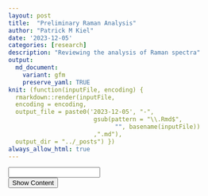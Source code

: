 ```yaml
---
layout: post
title:  "Preliminary Raman Analysis"
author: "Patrick M Kiel"
date: '2023-12-05'
categories: [research]
description: "Reviewing the analysis of Raman spectra"
output:
  md_document:
    variant: gfm
    preserve_yaml: TRUE
knit: (function(inputFile, encoding) {
  rmarkdown::render(inputFile, 
  encoding = encoding, 
  output_file = paste0('2023-12-05', "-",
                        gsub(pattern = "\\.Rmd$",
                              "", basename(inputFile))
                        ,".md"), 
  output_dir = "../_posts") })
always_allow_html: true
---
```


<script>
window.onload = function() {
    //query string in the password
    const urlParams = new URLSearchParams(window.location.search);
    const pass = urlParams.get('pass')
    document.getElementById("password").value = pass;
};
&#10;function verify() {
  <!-- set the password here -->
  if (document.getElementById('password').value === 'soup') {
    document.getElementById('HIDDENDIV').classList.remove("hidden"); 
    document.getElementById('credentials').classList.add("hidden"); // Hide the div containing the credentials
  } else {
    alert('Invalid Password! You cannot view this content.');
    password.setSelectionRange(0, password.value.length);
  }
  return false;
}
</script>
<style type="text/css">
/*Change content Display */
.hidden {
  display: none;
}
&#10;img {
margin: 0 auto;
}
&#10;table {
    width: 90%;
    border: 0px solid #fff;
    border-collapse: collapse;
    overflow-x: auto;
    margin: 0 auto;
    display: block;
}
</style>
<!-- The password box -->

<div id="credentials">

<input type="text" id="password" onkeydown="if (event.keyCode == 13) verify()" />
<br/>
<input id="button" type="button" value="Show Content" onclick="verify()" />

</div>

<!-- The content we want to show after password -->

<div id="HIDDENDIV" class="hidden" markdown="1">

<!-- Place all chunks, text, etc here as you would a normal RMarkdown document -->

# Overview

Raman is a spectroscopic technique which measures inelastic light
scattering due to vibrational energy within and between molecules. In
practice, Raman can provide important information regarding the
identification and chemical composition of minerals. It’s also proposed
that Raman can derive the fluid characteristics from which a mineral was
formed (DeCarlo *et al* 2017). As in all spectroscopy techniques, we are
characterizing distinct peaks. For calcium carbonates, we are most
interested in the *v1* peak at ~1085 $cm^{-1}$ (some literature on CCA
look at high-magnesium calcite *v1* peak at 1089 $cm^{-1}$), which
corresponds to the symmetric stretching of the carbonate C-O bond. The
width of this v1 peak denotes higher disorder, which may correlate with
supersaturated solutions and faster reaction kinetics (i.e. crystal
formation).

Raman has successfully been used to describe biogenic calcium carbonates
and mineralogical conformations under various perturbations. Kamenos *et
al.* (2013) observed decreases in v1 peak width as ambient seawater pCO2
increased and further noticed marked decreases in peak width when the
pCO2 was rapidly increased compared to a gradual increase in pCO2.
Follow up work by this research team further supported this linear
relationship between pCO2 concentration and v1 peak width in CCA
cultured under multiple pCO2 scenarios, and they have since proposed
Raman as a tool for paleoclimate reconstructions (Pauly *et al.* 2014).

Corals calcify from an internal fluid, which is composed of external
seawater which has been altered to promote calcification. The
differential modifications of this calcifying fluid by different coral
species may explain the species-specific sensitivity to ocean
acidification and has been an active area of research for over a decade.
Recently, Tom DeCarlo has published numerous papers using Raman to
characterize corals’ calcifying fluid aragonite saturation state. Given
the background above, DeCarlo *et al.* (2017) built a regression of *v1*
FWHM of abiogenic aragonites precipitated at known aragonite saturation
states in the lab. They have applied this logarithmic regression to
calculate the calcifying fluid aragonite saturation state of corals from
experiments culturing corals under temperature and CO2 stress and from
field experiments, cores, and a widely accepted paleoclimate coral CRM
(JCp-1). To highlight a few notable findings from their Raman work:

1.  They were able to identify diurnal, night-day patterns of increasing
    *v1* FWHM ($\Omega_{cf}$) corresponding to light-enhanced
    calcification, highlighting the high spatial resolution available
    with Raman (DeCarlo *et al.* 2019);
2.  They combined Raman spectroscopy data with boron isotopes and
    elemental geochemistry to constrain calcium concentrations of the
    calcifying fluid. In *Pocillopora damicornis* cultured under high
    pCO2, they observed a nearly 25% increase in \[$Ca_2$\]cf and
    constant calcification rates. They propose increasing calcium
    concentrations of the calcifying fluid as an alternative mechanism
    to maintain aragonite saturation states despite decreasing carbonate
    concentrations (Decarlo et al., 2018);
3.  They used Raman on live corals held in seawater filled containers,
    showcasing the ability to study corals *in vivo* (DeCarlo *et al.*
    2019).

Recently, work by Kellock *et al.* (2022) have highlighted the role of
organic content in modifying the FWHM of coral’s v1 peak, muddying the
interpretation of FWHM as a proxy for coral calcification response to
OA. Aspartic acid is the largest concentration of amino acids in coral
skeletons, and the authors noticed that when concentrations ≥ 1mM were
included in lab-created aragonite, there was a significant increase in
the v1 FWHM.

All in all, Raman has a number of advantages compared to other
biogeochemial tools commonly used to study coral calcification
mechanisms including high spatial resolution, minimal sample
preparation, non-destructive sampling, and ability to use Raman on live
coral.

Nevertheless, there are some shortcomings of Raman. Raman is sensitive
to fluoresence from organics (mitigated here by cleaning samples in
buffered $H_2O_2$), Raman machines will each produce slightly different
spectra, and quantitative analysis of Raman is influenced by spectral
resolution, which itself is influenced by many factors intrinsic to
different spectrometers and user-chosen parameters. We can overcome some
of these shortcomings by using a daily peak position calibration and a
peak width calibration of CRMs. Daily peak calibration is standard
practice and was performed for all shown spectra. We will attempt to use
JcP-1 as the aragonite peak-width calibration, since DeCarlo *et al.*
published 440 spectra, which we can accept as the “standard/true”
values.

## Bibliography of Raman used for biogenic calcium carbonates

1.  Kamenos NA, Burdett HL, Aloisio E, Findlay HS, Martin S, Longbone C,
    Dunn J, Widdicombe S, Calosi P. 2013. Coralline algal structure is
    more sensitive to rate, rather than the magnitude, of ocean
    acidification. Global Change Biology. 19(12):3621–3628.
    <https://doi.org/10.1111/gcb.12351>
2.  Kamenos NA, Perna G, Gambi MC, Micheli F, Kroeker KJ. 2016.
    Coralline algae in a naturally acidified ecosystem persist by
    maintaining control of skeletal mineralogy and size. Proceedings of
    the Royal Society B: Biological Sciences. 283(1840):20161159.
    <https://doi.org/10.1098/rspb.2016.1159>
3.  Hennige SJ, Wicks LC, Kamenos NA, Perna G, Findlay HS, Roberts
    JM. 2015. Hidden impacts of ocean acidification to live and dead
    coral framework. Proceedings of the Royal Society B: Biological
    Sciences. 282(1813):20150990.
    <https://doi.org/10.1098/rspb.2015.0990>
4.  Pauly M, Kamenos NA, Donohue P, LeDrew E. 2015. Coralline algal Mg-O
    bond strength as a marine pCO2 proxy. Geology. 43(3):267–270.
    <https://doi.org/10.1130/G36386.1>
5.  DeCarlo TM, Ross CL, McCulloch M. 2019. Diurnal cycles of coral
    calcifying fluid aragonite saturation state. Marine Biology.
    166(3):1–6. <https://doi.org/10.1007/s00227-019-3468-6>
6.  Decarlo TM, Comeau S, Cornwall CE, McCulloch MT. 2018. Coral
    resistance to ocean acidification linked to increased calcium at the
    site of calcification. Proceedings of the Royal Society B:
    Biological Sciences. 285(1878).
    <https://doi.org/10.1098/rspb.2018.0564>
7.  DeCarlo TM, Comeau S, Cornwall CE, Gajdzik L, Guagliardo P, Sadekov
    A, Thillainath EC, Trotter J, McCulloch M. 2019. Investigating
    marine bio‐calcification mechanisms in a changing ocean with in vivo
    and high‐resolution ex vivo Raman spectroscopy. Global Change
    Biology. 25(5):1877–1888. <https://doi.org/10.1111/gcb.14579>
8.  Kellock C, Castillo Alvarez MC, Finch A, Penkman K, Kröger R, Clog
    M, Allison N. 2022. Optimising a method for aragonite precipitation
    in simulated biogenic calcification media. PLoS One.
    17(12):e0278627. <https://doi.org/10.1371/journal.pone.0278627>

# Peak Identification

To ensure the collected Raman spectra were characteristic of aragonite,
an extended peak of the entire region (0-4000 $cm^{-1}$) was collected
once per sample on a haphazardly chosen grain. The following peak
characteristics were identified:

1.  v1 peak @ ~1085 (calcium carbonate)
2.  v4 peak @ ~700-708 (aragonite), @ ~712 (calcite)
3.  double v4 peak (aragonite)
4.  v2 peak @ ~280 (calcite), 210 (aragonite)

# Data Analysis

Raman peaks of solid samples can be closely approximated with a Gaussian
curve, from which the peak area, full-width at half maximum (FWHM), and
peak position can be easily extracted. DeCarlo *et al.* 2017 released R
code which calculates a Gaussian curve and the three peak parameters for
the v1 peak. Spectroscopy is commonly analyzed with proprietary
software, such as Origin Pro, and I used this software and its standard
operating protocols to compare to the DeCarlo method. Finally, I
analyzed the data in a third, open-source way by modifying the DeCarlo
routine and implementing similar data processing steps from the
OpenSpecy package to closely approximate the Origin Pro Routine.

In summary, I analyzed the data in three ways,

1.  Modified DeCarlo Routine - SNV normalization (identical to
    Z-scores), create Gaussian curve
2.  Kiel Routine - subtract baseline with a 5th order polynomial, SNV
    normalization, create Gaussian curve
3.  Origin Pro Routine - subtract baseline with asymmetric least squares
    smoothing baseline, SNV normalization, create Gaussian curve

The only modification of the original DeCarlo Routine was the
incorporation of an SNV normalization step to remove peak intensity
artifacts and make spectra more comparable across Raman spectrometers.
The Kiel Routine is identical to the Modified DeCarlo Routine, except it
incorporates a baseline subtraction step.

There is a small difference in the Gaussian fit between the Origin Pro
and the two open source scripting routines. Origin Pro uses this form of
the Gaussian curve, $y = y_0 + ke ^\frac{-(x-p)^2}{2s^2}$ while the two
open source scripting routines incorporate an m term, which corresponds
to the slope of the background intensity \$ y = y_0 + mx + ke ^ \$

where y is the intensity, $y_0$ is the background intensity, x is the
Raman shift, m is the background slope, k is the peak height, p is the
peak position (in Raman shift numbers), and s is the standard deviation.
The FWHM of the Gaussian curve is calculated by,
$FWHM = 2s\sqrt{2ln(2)}$ and the area of the Gaussian curve is
calculated by, $A =1.064467\times FWHM \times \text{peak height}$. In R,
a non-linear least squares approach is used to fit the Gaussian model to
the measured intensity data.

When the baseline has been subtracted or in an otherwise cleaned
spectra, m is approximately 0 and the two Gaussian forms are identical.

I did not smooth the data in any of these analysis routines as is
customary for visualization purposes, since smoothing is not recommended
for quantitative analysis unless absolutely necessary (due to random
peaks, low SNR).

## JCp-1 Results

<h5>
Figure 1. Comparison of analysis routine for four peak parameters
</h5>
<img src="/notebook/images/RamanPrelim/jcpAnalysis-1.png" width="90%" style="display: block; margin: auto;" />
<h5>
Table 1. Determinants for each method including coefficient of variation
(%CV = precision), and relative standard error (%rse = precision, %
accuracy, and systematic error correction
</h5>
<table class=" lightable-classic" style="font-family: &quot;Arial Narrow&quot;, &quot;Source Sans Pro&quot;, sans-serif; margin-left: auto; margin-right: auto;">
<thead>
<tr>
<th style="text-align:center;">
metric
</th>
<th style="text-align:center;">
method
</th>
<th style="text-align:center;">
cv
</th>
<th style="text-align:center;">
rse
</th>
<th style="text-align:center;">
JcP1_accuracy
</th>
<th style="text-align:center;">
JcP1_sysCorrection
</th>
</tr>
</thead>
<tbody>
<tr>
<td style="text-align:center;">
fwhm
</td>
<td style="text-align:center;">
DeCarloRoutine
</td>
<td style="text-align:center;">
2.639
</td>
<td style="text-align:center;">
0.476
</td>
<td style="text-align:center;">
89.644
</td>
<td style="text-align:center;">
0.364
</td>
</tr>
<tr>
<td style="text-align:center;">
fwhm
</td>
<td style="text-align:center;">
KielRoutine
</td>
<td style="text-align:center;">
2.666
</td>
<td style="text-align:center;">
0.470
</td>
<td style="text-align:center;">
86.671
</td>
<td style="text-align:center;">
0.494
</td>
</tr>
<tr>
<td style="text-align:center;">
fwhm
</td>
<td style="text-align:center;">
OriginProRoutine
</td>
<td style="text-align:center;">
2.681
</td>
<td style="text-align:center;">
0.428
</td>
<td style="text-align:center;">
82.707
</td>
<td style="text-align:center;">
0.625
</td>
</tr>
<tr>
<td style="text-align:center;">
peakArea
</td>
<td style="text-align:center;">
DeCarloRoutine
</td>
<td style="text-align:center;">
15.411
</td>
<td style="text-align:center;">
3.350
</td>
<td style="text-align:center;">
69.475
</td>
<td style="text-align:center;">
14.872
</td>
</tr>
<tr>
<td style="text-align:center;">
peakArea
</td>
<td style="text-align:center;">
KielRoutine
</td>
<td style="text-align:center;">
5.862
</td>
<td style="text-align:center;">
0.623
</td>
<td style="text-align:center;">
63.867
</td>
<td style="text-align:center;">
21.415
</td>
</tr>
<tr>
<td style="text-align:center;">
peakArea
</td>
<td style="text-align:center;">
OriginProRoutine
</td>
<td style="text-align:center;">
5.413
</td>
<td style="text-align:center;">
0.400
</td>
<td style="text-align:center;">
57.223
</td>
<td style="text-align:center;">
24.935
</td>
</tr>
<tr>
<td style="text-align:center;">
peakInt
</td>
<td style="text-align:center;">
DeCarloRoutine
</td>
<td style="text-align:center;">
15.168
</td>
<td style="text-align:center;">
3.196
</td>
<td style="text-align:center;">
82.095
</td>
<td style="text-align:center;">
2.336
</td>
</tr>
<tr>
<td style="text-align:center;">
peakInt
</td>
<td style="text-align:center;">
KielRoutine
</td>
<td style="text-align:center;">
5.448
</td>
<td style="text-align:center;">
0.479
</td>
<td style="text-align:center;">
79.934
</td>
<td style="text-align:center;">
3.017
</td>
</tr>
<tr>
<td style="text-align:center;">
peakInt
</td>
<td style="text-align:center;">
OriginProRoutine
</td>
<td style="text-align:center;">
5.699
</td>
<td style="text-align:center;">
0.504
</td>
<td style="text-align:center;">
78.178
</td>
<td style="text-align:center;">
3.306
</td>
</tr>
<tr>
<td style="text-align:center;">
peakPos
</td>
<td style="text-align:center;">
DeCarloRoutine
</td>
<td style="text-align:center;">
0.009
</td>
<td style="text-align:center;">
0.002
</td>
<td style="text-align:center;">
99.852
</td>
<td style="text-align:center;">
-1.610
</td>
</tr>
<tr>
<td style="text-align:center;">
peakPos
</td>
<td style="text-align:center;">
KielRoutine
</td>
<td style="text-align:center;">
0.008
</td>
<td style="text-align:center;">
0.002
</td>
<td style="text-align:center;">
99.851
</td>
<td style="text-align:center;">
-1.625
</td>
</tr>
<tr>
<td style="text-align:center;">
peakPos
</td>
<td style="text-align:center;">
OriginProRoutine
</td>
<td style="text-align:center;">
0.011
</td>
<td style="text-align:center;">
0.002
</td>
<td style="text-align:center;">
99.871
</td>
<td style="text-align:center;">
-1.402
</td>
</tr>
</tbody>
</table>

The FWHM of the DeCarlo *et al.* (2017) spectra is consistently less
than the FWHM we measured for the JcP-1 CRM, with a difference ranging
between 0.364-0.625, which grants an accuracy of 89.6-82.7%. However,
the precision of each analysis routine produces a comparable CV between
2.64-2.68%. There is a general increase in measured FWHM when using the
Kiel routine and Origin Pro routine compared to the DeCarlo Routine
regardless of dataset, while the difference between the Kiel Routine and
the Origin Pro Routine are comparably small.

For peak area, the Kiel routine and Origin Pro routine produce
comparable results with higher precision, 5.86% and 5.41%, but sacrifice
accuracy, 63.87% and 57.22%, respectively compared to the DeCarlo
routine, which has a precision of 15.41% and an accuracy of 69.48%.

For peak intensity, the DeCarlo routine had the greatest variability,
with a precision of 15.1%. The accuracy’s were approximately comparable
for all three methods, ranging from 78.2-82.1%. There was further
variability in the DeCarlo dataset compared to the spectra we collected.
The DeCarlo dataset also had on average less peak intensity than our
measured peak intensity. A likely source for these dataset differences
is the laser excitation energy. I measured data with the laser set to
100% intensity to maximize the signal to noise ratio, while the DeCarlo
dataset was measured with a 1% intensity laser.

For peak position, all three methods had excellent accuracy and
precision, with a positional difference of approximately 1.4 - 1.62
$cm^{-1}$ with a precision of approximately 0.01%.

There are two main points which need to be kept in mind when thinking of
these accuracy and precision numbers. First, I only measured 10 spectra
of JCP-1, while the DeCarlo dataset is comprised of 440 spectra (2-3
spectra are rejected due to poor spectral quality). Relative standard
error (RSE) should be a better comparison of precision when the N varies
significantly, but the conclusions remain the same when using RSE or CV
in the table above. I plan to measure at least 10 spectra (will shoot
for 25 going forward) during each Raman session to correct that day’s
data. I will revisit this accuracy analysis and pool all measured
spectra to compare against the DeCarlo dataset. Second, JCP-1 has been
phased out of the biogeochemical community since there was large
variability and it was deemed not sufficient for climate quality
reconstructions of pH from coral. Thus, the biogeochemistry community
has shifted to synthetic simulated coral standards, which has led to
increased accuracy and inter-lab comparisons. This seems obvious since
JCP-1 is a single large *Porites* colony that was collected from the
wild and subsequently ground in a ball-mill to a homogenized powder.
Thus a given aragonite grain from this homogenized sample may be
compositionally distinct from another grain due to overall decreases in
aragonite saturation state (OA effect), seasonal and daily changes in
aragonite saturation state, sampling location within colony, etc.

Therefore, I am not choosing a routine method solely based on accuracy
as the grains measured by DeCarlo may very well have different peak
properties than the grains I am measuring. With an average cv across
measurements of 3.49% and an average accuracy of 82.6%, I will proceed
to use the Kiel Routine for all subsequent analyses. For comparison, the
DeCarlo routine had an average cv of 8.3% and an average accuracy of
85.3%. Thus, I will subtract 0.494 from all FWHM measurements to enable
the use of DeCarlo’s abiotic samples and aragonite saturation state
curve.

## Reanalysis of DeCarlo’s Abiotic Spectra

DeCarlo created abiogenic aragonite samples in the lab. These were then
measured on a Raman spectrometer at Woods Hole for initial analysis,
re-analyzed at the University of Westrn Australia (UWA), and then
re-analyzed again at Hawaii Pacific Univeristy. I am going to ignore the
Woods Hole measurements as these have not been extensively used for
DeCarlo’s Raman work. The measurements and generated calibration curve
at UWA have been extensively used. Further, the JcP measurements from
above were all measured on the UWA setup. I am purposefully including
the new Hawaii Pacific University measurements as it is nearly the exact
same Renishaw Raman setup that is available at FIU in Dr. Prasad’s lab
and was used forDeCarlo’s most recent publication.

The goal with this analysis is to recreate two calibration curves from
these two datasets of DeCarlo’s abiotic aragonite using the Kiel Routine
outlined above. I will then compare to the two published calibration
curves.D17 denotes the published JCP1 and abiogenic spectra from DeCarlo
*et al.* (2017) and MD23 denotes the abiogenic spectra from Mantanona &
DeCarlo (2023).

Unfortunately MD23 did not measure the JCP1 CRM, however, they did
measure the same seven abiogenic aragonite grains, which is a more
powerful correction than a single CRM. Here, we will align the MD23
measurements to the D17 measurements with both an OLS regression and an
estimation of systematic error assuming the D17 measurements are the
“true/standard” measurements (i.e. subtract a constant).

Systematic error of 0.463, which is quite similar and within the
estimate to our JCP1 derived systematic error of 0.494. This gives me
great confidence that the measurements on Dr. Prasad’s spectrometer
closely approximate the measurements on Dr. DeCarlo’s spectrometer in
Hawaii. These values both differ, however, from the values measured on
the WITEC spectrometer at UWA. Alternatively we can use the OLS
regression to fit the fwhm_MD23 to the values measured in D17 using the
equation, MD23_fitted = 1.288 X MD23_raw - 1.745.

<h5>
Figure 2. Violin plots of measured abiogenic aragonite FWHM in
<strong>A</strong> D17 and <strong>B</strong> MD23
</h5>

<img src="/notebook/images/RamanPrelim/abiotic graphs-1.png" width="90%" style="display: block; margin: auto;" />

<h5>
Table 2. FWHM means for the two datasets for each abiogenic sample along
with the known aragonite saturation state
</h5>
<table class=" lightable-classic" style="font-family: &quot;Arial Narrow&quot;, &quot;Source Sans Pro&quot;, sans-serif; margin-left: auto; margin-right: auto;">
<thead>
<tr>
<th style="text-align:center;">
sample
</th>
<th style="text-align:center;">
omega
</th>
<th style="text-align:center;">
fwhm_MD23
</th>
<th style="text-align:center;">
fwhm_D17
</th>
<th style="text-align:center;">
diff
</th>
</tr>
</thead>
<tbody>
<tr>
<td style="text-align:center;">
53
</td>
<td style="text-align:center;">
10
</td>
<td style="text-align:center;">
4.195
</td>
<td style="text-align:center;">
3.682
</td>
<td style="text-align:center;">
0.514
</td>
</tr>
<tr>
<td style="text-align:center;">
50
</td>
<td style="text-align:center;">
11
</td>
<td style="text-align:center;">
4.263
</td>
<td style="text-align:center;">
3.736
</td>
<td style="text-align:center;">
0.527
</td>
</tr>
<tr>
<td style="text-align:center;">
37
</td>
<td style="text-align:center;">
14
</td>
<td style="text-align:center;">
4.305
</td>
<td style="text-align:center;">
3.784
</td>
<td style="text-align:center;">
0.521
</td>
</tr>
<tr>
<td style="text-align:center;">
1F
</td>
<td style="text-align:center;">
16
</td>
<td style="text-align:center;">
4.437
</td>
<td style="text-align:center;">
3.998
</td>
<td style="text-align:center;">
0.440
</td>
</tr>
<tr>
<td style="text-align:center;">
10
</td>
<td style="text-align:center;">
19
</td>
<td style="text-align:center;">
4.579
</td>
<td style="text-align:center;">
4.112
</td>
<td style="text-align:center;">
0.468
</td>
</tr>
<tr>
<td style="text-align:center;">
25
</td>
<td style="text-align:center;">
24
</td>
<td style="text-align:center;">
4.593
</td>
<td style="text-align:center;">
4.182
</td>
<td style="text-align:center;">
0.411
</td>
</tr>
<tr>
<td style="text-align:center;">
12
</td>
<td style="text-align:center;">
30
</td>
<td style="text-align:center;">
4.766
</td>
<td style="text-align:center;">
4.407
</td>
<td style="text-align:center;">
0.359
</td>
</tr>
</tbody>
</table>

We can now build the twwo calibration curves for these datasets. I’ll
also build 2 additional calibrations of the MD23 dataset, corrected to
match the D17 dataset assuming a systematic error (subtract constant)
and an OLS reggression.

<h5>
Figure 3. Logarithim calibration curves from <strong>A</strong> raw
datasets and <strong>B</strong> corrected MD23 datasets
</h5>

<img src="/notebook/images/RamanPrelim/calibPlots-1.png" width="90%" style="display: block; margin: auto;" />
So now we have four different calibration curves all generated from
abiogenic samples measured by D17 and MD23 analyzed with the Kiel
routine. These four calibration curves are distinct from the two
published calibration curves in D17 and MD23, which are: 1. FWHM =
$0.57 \times ln(omega) + 2.09, R^2 = 0.95$ (D17) 2. FWHM =
$0.321 \times ln(omega) + 3.21, R^2 = 0.95$ (MD23)

These two published curves are visualized in Figure 3A by the light,
dashed lines. They have on average a smaller FWHM due to the different
spectra analysis routines as discussed in the JCP section above.

Ideally, I’d use the MD23 raw curve (solid blue in Figure 3A), since
this is the most recently published calibration curve by DeCarlo and is
generated from a spectrometer nearly identical to that in Dr. Prasad’s
lab. However, this requires 2 stages of data manipulation to align (1:
JCP derived systematic error to align our measurements to D17 values and
then OLS/systematic error correction to MD23 values). Therefore, I will
take a more conservative approach and align our data to DeCarlo *et al.*
(2017) by subtracting 0.494 and then estimate the FWHM with, FWHM =
0.655 x ln(omega) + 2.148.

Since we are only comparing FWHM and estimated calcifying fluid omega
between samples measured on the same spectrometer, this exercise doesn’t
really matter too much. However, if we want to compare either of these
values to other published datasets, then we will need to put some more
thought into this.

## Coral Analysis

<img src="/notebook/images/RamanPrelim/treatmentPlots-1.png" width="90%" style="display: block; margin: auto;" />
On first glance, this is not what I was expecting. First the FWHM of
these corals, and thereby the derived omega, do not have as much
variability as I was anticipating. Further, I was expecting the LCO2
corals to have a greater FWHM compared to the HCO2 corals. I chose these
11 samples as they had the greatest variability in $\delta^{11}B$ (proxy
for pH of the calcifying fluid), with the LCO2 having greater
$\delta^{11}B$ than HCO2 corals.

There are some limitations to this analysis. First, we only measured 11
samples and collected a single spectra on 10 haphazardly chosen grains
for each sample. Some of the DeCarlo methods looked at 10-25 grains and
collected 5-10 spectra per grain. I do not expect more spectra to
drastically change our interpretation, but it may reduce our variability
somewhat for each sample (shown below in Figure 4). Further, the uneven
sample distribution combined with the one high measure of FWHM in an
HCO2 Ac-2 sample is skewing our interpretation. All in all, I am
planning to collect 3 spectra per grain with 25 grains per sample going
forward. This will increase the measurement time on the Raman slightly,
but should help and be worthwhile.

<h5>
Figure 4. Significant variability exists for each grain, shown here is
1SD above and below the mean
</h5>

<img src="/notebook/images/RamanPrelim/unnamed-chunk-4-1.png" width="90%" style="display: block; margin: auto;" />
\## Comparing the spectra

Here we are looking at an average spectra for each genotype-treatment
combination to see if there are any visibly noticable differences other
than v1 FWHM.From the v4 and v1 peak, we can’t really see anything too
drastically different, and the v1 FWHM data from above corroborates
this.

<h5>
Figure 5. Mean generated spectra for each genotype-sample combination,
centered at the v1 and v4 regions
</h5>

<img src="/notebook/images/RamanPrelim/unnamed-chunk-5-1.png" width="90%" style="display: block; margin: auto;" />

# Questions

The following are a bunch of remaining questions I have for this data,
which I’d like to get a better handle of before measuring the remaining
samples. These are the same questions I included in the email:

1.  After not observing burning of sample at low power, we set the laser
    intensity to 100% to maximize signal without saturating the spectra.
    The MD23 paper (with a similar if not identical Raman setup) used a
    laser intensity of 1% (from a 45mW source) and recorded peak
    intensity values much less than we were measuring. Their peak
    intensities were about 700 compared to ours at about 70,000. This
    two order of magnitude difference was reduced by SNV (z-score)
    normalizing the spectra, granting a normalized peak intensity of
    about 15 vs ours at about 18, highlighting the increased SNR of our
    spectra measured with a greater laser intensity. Are there any
    reasons to operate at a lower power besides not burning the sample,
    which we did not observe? From my understanding, the higher SNR
    should increase our ability to discern small-scale changes in peak
    widths. Is this correct?
2.  Similarly, prior literature used a 40x, 20x, and a 50x objective,
    while we used a 100x objective. Given the range of objectives used
    by different authors, I would not expect objective to alter the
    spectra. I’m assuming objective choice is function of grain size,
    with smaller grains needing greater magnification to properly focus.
    Does this make sense, or do you expect to see any differences based
    on objective alone?
3.  I have come across a single paper that attempts to standardize FWHM
    across different machines by accounting for the spectral resolutions
    of each individual spectrometer. DeCarlo *et al.* (2017) cites this
    paper by Nasdala *et al.*, which cites a German paper by Irmer
    from 1985. However, DeCarlo does not use this method in any of his
    subsequent papers and I have not come across this spectral
    resolution standardizing equation in any other Raman resource I’ve
    come across. This gives me the impression this practice is not
    widely accepted. Their method is as
    follows,$b = b_s \times \sqrt{1-2(\frac{s}{b_s})^2}$, where b is the
    corrected FWHM, $b_s$ is the measured FWHM, and s is the spectral
    resolution of the Raman system.

- Have you come across any similar spectral resolution standardization
  technique before?
- Is spectral resolution just defined as the bins in the Raman shift,
  e.g. 1.14 $cm^{-1}$?

4.  Are there any steps in this analysis you find is lacking, not common
    practice, or needs more thought before measuring additional samples?

</div>
